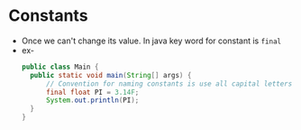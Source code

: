 # Constants
- Once we can't change its value. In java key word for constant is `final`
- ex-
  ```java
  public class Main {
    public static void main(String[] args) {
        // Convention for naming constants is use all capital letters
        final float PI = 3.14F;
        System.out.println(PI);
    }
  }
  ```